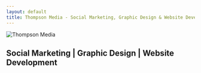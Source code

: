 ```yaml
---
layout: default
title: Thompson Media - Social Marketing, Graphic Design & Website Development
---
```


<section id="intro">
  <div class="container">
    <div class="row">
      <div class="column">
        <img src="../img/logo.png" alt="Thompson Media" style="max-height: 150px;">
        <h1>Social Marketing | Graphic Design | Website Development</h1>
      </div>
  </div>
</section>
